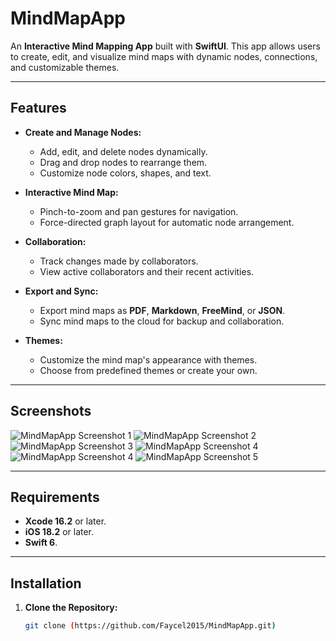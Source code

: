 # MindMapApp

An **Interactive Mind Mapping App** built with **SwiftUI**. This app allows users to create, edit, and visualize mind maps with dynamic nodes, connections, and customizable themes.

---

## Features

- **Create and Manage Nodes:**
  - Add, edit, and delete nodes dynamically.
  - Drag and drop nodes to rearrange them.
  - Customize node colors, shapes, and text.

- **Interactive Mind Map:**
  - Pinch-to-zoom and pan gestures for navigation.
  - Force-directed graph layout for automatic node arrangement.

- **Collaboration:**
  - Track changes made by collaborators.
  - View active collaborators and their recent activities.

- **Export and Sync:**
  - Export mind maps as **PDF**, **Markdown**, **FreeMind**, or **JSON**.
  - Sync mind maps to the cloud for backup and collaboration.

- **Themes:**
  - Customize the mind map's appearance with themes.
  - Choose from predefined themes or create your own.

---

## Screenshots

![MindMapApp Screenshot 1](screenshots/MindMap_Dashboard.png)
![MindMapApp Screenshot 2](screenshots/Mind_Maps.png)
![MindMapApp Screenshot 3](screenshots/MindMap_Collaboration.png)
![MindMapApp Screenshot 4](screenshots/Settings.png)
![MindMapApp Screenshot 4](screenshots/Theme_Settings.png)
![MindMapApp Screenshot 5](screenshots/Cloud_Sync.png)

---

## Requirements

- **Xcode 16.2** or later.
- **iOS 18.2** or later.
- **Swift 6**.

---

## Installation

1. **Clone the Repository:**
   ```bash
   git clone (https://github.com/Faycel2015/MindMapApp.git)
